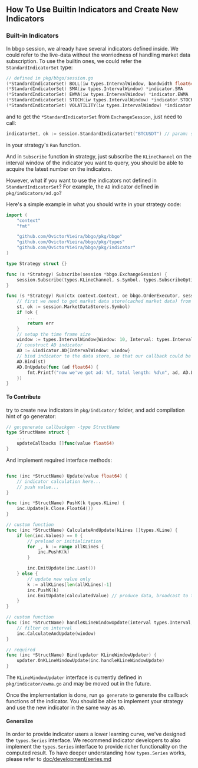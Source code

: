 How To Use Builtin Indicators and Create New Indicators
-------------------------------------------------------

### Built-in Indicators
In bbgo session, we already have several indicators defined inside.
We could refer to the live-data without the worriedness of handling market data subscription.
To use the builtin ones, we could refer the `StandardIndicatorSet` type:

```go
// defined in pkg/bbgo/session.go
(*StandardIndicatorSet) BOLL(iw types.IntervalWindow, bandwidth float64) *indicator.BOLL
(*StandardIndicatorSet) SMA(iw types.IntervalWindow) *indicator.SMA
(*StandardIndicatorSet) EWMA(iw types.IntervalWindow) *indicator.EWMA
(*StandardIndicatorSet) STOCH(iw types.IntervalWindow) *indicator.STOCH
(*StandardIndicatorSet) VOLATILITY(iw types.IntervalWindow) *indicator.VOLATILITY
```

and to get the `*StandardIndicatorSet` from `ExchangeSession`, just need to call:
```go
indicatorSet, ok := session.StandardIndicatorSet("BTCUSDT") // param: symbol
```
in your strategy's `Run` function.


And in `Subscribe` function in strategy, just subscribe the `KLineChannel` on the interval window of the indicator you want to query, you should be able to acquire the latest number on the indicators.

However, what if you want to use the indicators not defined in `StandardIndicatorSet`? For example, the `AD` indicator defined in `pkg/indicators/ad.go`?

Here's a simple example in what you should write in your strategy code:
```go
import (
	"context"
	"fmt"

	"github.com/OvictorVieira/bbgo/pkg/bbgo"
	"github.com/OvictorVieira/bbgo/pkg/types"
	"github.com/OvictorVieira/bbgo/pkg/indicator"
)

type Strategy struct {}

func (s *Strategy) Subscribe(session *bbgo.ExchangeSession) {
	session.Subscribe(types.KLineChannel, s.Symbol. types.SubscribeOptions{Interval: "1m"})
}

func (s *Strategy) Run(ctx context.Context, oe bbgo.OrderExecutor, session *bbgo.ExchangeSession) error {
	// first we need to get market data store(cached market data) from the exchange session
	st, ok := session.MarketDataStore(s.Symbol)
	if !ok {
		...
		return err
	}
	// setup the time frame size
	window := types.IntervalWindow{Window: 10, Interval: types.Interval1m}
	// construct AD indicator
	AD := &indicator.AD{IntervalWindow: window}
	// bind indicator to the data store, so that our callback could be triggered
	AD.Bind(st)
	AD.OnUpdate(func (ad float64) {
		fmt.Printf("now we've got ad: %f, total length: %d\n", ad, AD.Length())
	})
}
```

#### To Contribute

try to create new indicators in `pkg/indicator/` folder, and add compilation hint of go generator:
```go
// go:generate callbackgen -type StructName
type StructName struct {
	...
	updateCallbacks []func(value float64)
}

```
And implement required interface methods:
```go

func (inc *StructName) Update(value float64) {
    // indicator calculation here...
    // push value...
}

func (inc *StructName) PushK(k types.KLine) {
    inc.Update(k.Close.Float64())
}

// custom function
func (inc *StructName) CalculateAndUpdate(kLines []types.KLine) {
    if len(inc.Values) == 0 {
        // preload or initialization
       	for _, k := range allKLines {
			inc.PushK(k)
		}

		inc.EmitUpdate(inc.Last())
    } else {
        // update new value only
		k := allKLines[len(allKLines)-1]
		inc.PushK(k)
	    inc.EmitUpdate(calculatedValue) // produce data, broadcast to the subscribers
    }
}

// custom function
func (inc *StructName) handleKLineWindowUpdate(interval types.Interval, window types.KLineWindow) {
	// filter on interval
	inc.CalculateAndUpdate(window)
}

// required
func (inc *StructName) Bind(updator KLineWindowUpdater) {
	updater.OnKLineWindowUpdate(inc.handleKLineWindowUpdate)
}
```

The `KLineWindowUpdater` interface is currently defined in `pkg/indicator/ewma.go` and may be moved out in the future.

Once the implementation is done, run `go generate` to generate the callback functions of the indicator.
You should be able to implement your strategy and use the new indicator in the same way as `AD`.

#### Generalize

In order to provide indicator users a lower learning curve, we've designed the `types.Series` interface. We recommend indicator developers to also implement the `types.Series` interface to provide richer functionality on the computed result. To have deeper understanding how `types.Series` works, please refer to [doc/development/series.md](./series.md)
